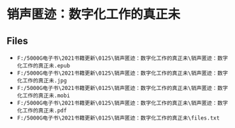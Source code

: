 # 销声匿迹：数字化工作的真正未

## Files

- `F:/5000G电子书\2021书籍更新\0125\销声匿迹：数字化工作的真正未\销声匿迹：数字化工作的真正未.epub`
- `F:/5000G电子书\2021书籍更新\0125\销声匿迹：数字化工作的真正未\销声匿迹：数字化工作的真正未.jpg`
- `F:/5000G电子书\2021书籍更新\0125\销声匿迹：数字化工作的真正未\销声匿迹：数字化工作的真正未.mobi`
- `F:/5000G电子书\2021书籍更新\0125\销声匿迹：数字化工作的真正未\销声匿迹：数字化工作的真正未.pdf`
- `F:/5000G电子书\2021书籍更新\0125\销声匿迹：数字化工作的真正未\files.txt`
